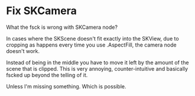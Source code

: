 # Fix SKCamera

What the fsck is wrong with SKCamera node?

In cases where the SKScene doesn't fit exactly into the SKView, due to cropping
as happens every time you use .AspectFill, the camera node doesn't work.

Instead of being in the middle you have to move it left by the amount of the
scene that is clipped.  This is very annoying, counter-intuitive and basically
fscked up beyond the telling of it.

Unless I'm missing something.  Which is possible.
